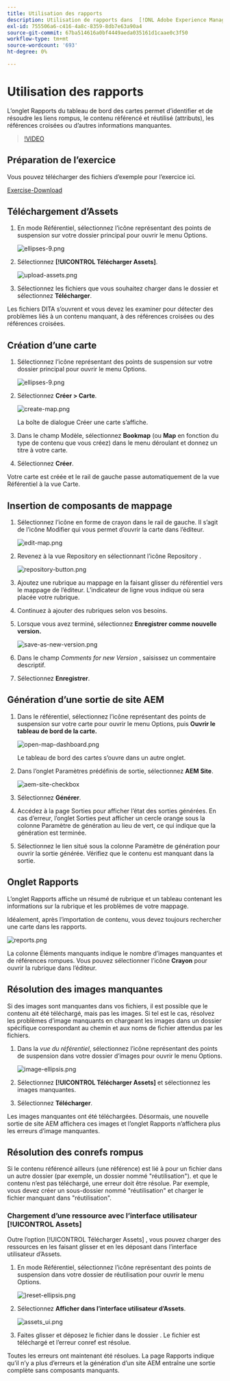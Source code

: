 ```yaml
---
title: Utilisation des rapports
description: Utilisation de rapports dans  [!DNL Adobe Experience Manager Guides]
exl-id: 755506a6-c416-4a8c-8359-8db7e63a90a4
source-git-commit: 67ba514616a0bf4449aeda035161d1caae0c3f50
workflow-type: tm+mt
source-wordcount: '693'
ht-degree: 0%

---
```


# Utilisation des rapports

L’onglet Rapports du tableau de bord des cartes permet d’identifier et de résoudre les liens rompus, le contenu référencé et réutilisé (attributs), les références croisées ou d’autres informations manquantes.

>[!VIDEO](https://video.tv.adobe.com/v/339039?quality=12&learn=on)

## Préparation de l’exercice

Vous pouvez télécharger des fichiers d’exemple pour l’exercice ici.

[Exercise-Download](assets/exercises/working-with-reports.zip)

## Téléchargement d’Assets

1. En mode Référentiel, sélectionnez l’icône représentant des points de suspension sur votre dossier principal pour ouvrir le menu Options.

   ![ellipses-9.png](images/ellipses-9.png)

1. Sélectionnez **[!UICONTROL Télécharger Assets]**.

   ![upload-assets.png](images/upload-assets.png)

1. Sélectionnez les fichiers que vous souhaitez charger dans le dossier et sélectionnez **Télécharger**.

Les fichiers DITA s’ouvrent et vous devez les examiner pour détecter des problèmes liés à un contenu manquant, à des références croisées ou des références croisées.

## Création d’une carte

1. Sélectionnez l’icône représentant des points de suspension sur votre dossier principal pour ouvrir le menu Options.

   ![ellipses-9.png](images/ellipses-9.png)

1. Sélectionnez **Créer > Carte**.

   ![create-map.png](images/create-map.png)

   La boîte de dialogue Créer une carte s’affiche.

1. Dans le champ Modèle, sélectionnez **Bookmap** (ou **Map** en fonction du type de contenu que vous créez) dans le menu déroulant et donnez un titre à votre carte.

1. Sélectionnez **Créer**.

Votre carte est créée et le rail de gauche passe automatiquement de la vue Référentiel à la vue Carte.

## Insertion de composants de mappage

1. Sélectionnez l’icône en forme de crayon dans le rail de gauche.
Il s’agit de l’icône Modifier qui vous permet d’ouvrir la carte dans l’éditeur.

   ![edit-map.png](images/edit-map.png)

1. Revenez à la vue Repository en sélectionnant l’icône Repository .

   ![repository-button.png](images/repository-button.png)

1. Ajoutez une rubrique au mappage en la faisant glisser du référentiel vers le mappage de l’éditeur.
L’indicateur de ligne vous indique où sera placée votre rubrique.

1. Continuez à ajouter des rubriques selon vos besoins.

1. Lorsque vous avez terminé, sélectionnez **Enregistrer comme nouvelle version.**

   ![save-as-new-version.png](images/save-as-new-version.png)

1. Dans le champ *Comments for new Version* , saisissez un commentaire descriptif.

1. Sélectionnez **Enregistrer**.

## Génération d’une sortie de site AEM

1. Dans le référentiel, sélectionnez l’icône représentant des points de suspension sur votre carte pour ouvrir le menu Options, puis **Ouvrir le tableau de bord de la carte.**

   ![open-map-dashboard.png](images/open-map-dashboard.png)

   Le tableau de bord des cartes s’ouvre dans un autre onglet.
1. Dans l’onglet Paramètres prédéfinis de sortie, sélectionnez **AEM Site**.

   ![aem-site-checkbox](images/aem-site-checkbox.png)

1. Sélectionnez **Générer**.

1. Accédez à la page Sorties pour afficher l’état des sorties générées.
En cas d’erreur, l’onglet Sorties peut afficher un cercle orange sous la colonne Paramètre de génération au lieu de vert, ce qui indique que la génération est terminée.

1. Sélectionnez le lien situé sous la colonne Paramètre de génération pour ouvrir la sortie générée.
Vérifiez que le contenu est manquant dans la sortie.

## Onglet Rapports

L’onglet Rapports affiche un résumé de rubrique et un tableau contenant les informations sur la rubrique et les problèmes de votre mappage.

Idéalement, après l’importation de contenu, vous devez toujours rechercher une carte dans les rapports.

![reports.png](images/reports.png)

La colonne Éléments manquants indique le nombre d’images manquantes et de références rompues. Vous pouvez sélectionner l’icône **Crayon** pour ouvrir la rubrique dans l’éditeur.

## Résolution des images manquantes

Si des images sont manquantes dans vos fichiers, il est possible que le contenu ait été téléchargé, mais pas les images. Si tel est le cas, résolvez les problèmes d’image manquants en chargeant les images dans un dossier spécifique correspondant au chemin et aux noms de fichier attendus par les fichiers.

1. Dans la *vue du référentiel*, sélectionnez l’icône représentant des points de suspension dans votre dossier d’images pour ouvrir le menu Options.

   ![image-ellipsis.png](images/image-ellipsis.png)

1. Sélectionnez **[!UICONTROL Télécharger Assets]** et sélectionnez les images manquantes.

1. Sélectionnez **Télécharger**.

Les images manquantes ont été téléchargées. Désormais, une nouvelle sortie de site AEM affichera ces images et l’onglet Rapports n’affichera plus les erreurs d’image manquantes.

## Résolution des conrefs rompus

Si le contenu référencé ailleurs (une référence) est lié à pour un fichier dans un autre dossier (par exemple, un dossier nommé &quot;réutilisation&quot;). et que le contenu n’est pas téléchargé, une erreur doit être résolue. Par exemple, vous devez créer un sous-dossier nommé &quot;réutilisation&quot; et charger le fichier manquant dans &quot;réutilisation&quot;.

### Chargement d’une ressource avec l’interface utilisateur [!UICONTROL Assets]

Outre l’option [!UICONTROL Télécharger Assets] , vous pouvez charger des ressources en les faisant glisser et en les déposant dans l’interface utilisateur d’Assets.

1. En mode Référentiel, sélectionnez l’icône représentant des points de suspension dans votre dossier de réutilisation pour ouvrir le menu Options.

   ![}reset-ellipsis.png](images/reuse-ellipsis.png)

1. Sélectionnez **Afficher dans l’interface utilisateur d’Assets**.

   ![assets_ui.png](images/assets_ui.png)

1. Faites glisser et déposez le fichier dans le dossier .
Le fichier est téléchargé et l’erreur conref est résolue.

Toutes les erreurs ont maintenant été résolues. La page Rapports indique qu’il n’y a plus d’erreurs et la génération d’un site AEM entraîne une sortie complète sans composants manquants.
